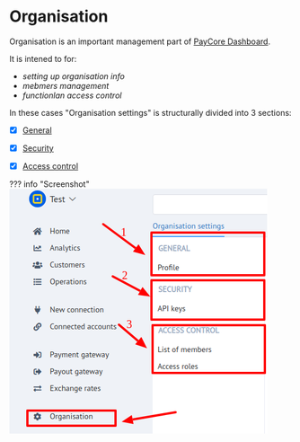 # Organisation


Organisation is an important management part of [PayCore Dashboard](https://dashboard.paycore.io/). 

It is intened to for:

- _setting up organisation info_
- _mebmers management_ 
- _functionlan access control_

In these cases "Organisation settings" is structurally divided into 3 sections:

- [x] [General](general)

- [x] [Security](security)

- [x] [Access control](access)

??? info "Screenshot"
    [![img](images/org1.png)](images/org1.png)

